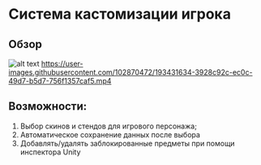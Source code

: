# Система кастомизации игрока

## Обзор
![alt text](https://imgur.com/lUUeUBY)
https://user-images.githubusercontent.com/102870472/193431634-3928c92c-ec0c-49d7-b5d7-756f1357caf5.mp4
## Возможности:
1. Выбор скинов и стендов для игрового персонажа; 
2. Автоматическое сохранение данных после выбора
3. Добавлять/удалять заблокированные предметы при помощи инспектора Unity